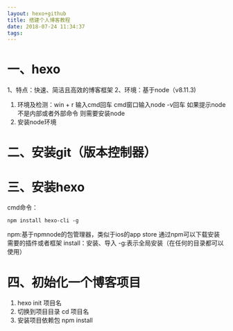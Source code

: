 ```yaml
---
layout: hexo+github
title: 搭建个人博客教程
date: 2018-07-24 11:34:37
tags:
---
```


# 一、hexo
1、特点：快速、简洁且高效的博客框架
2、环境：基于node（v8.11.3)
1. 环境及检测：win + r 输入cmd回车
                 cmd窗口输入node -v回车
		 如果提示node不是内部或者外部命令
		 则需要安装node
2. 安装node环境
# 二、安装git（版本控制器）

# 三、安装hexo
cmd命令：
```
npm install hexo-cli -g
```
npm:基于npmnode的包管理器，类似于ios的app store
    通过npm可以下载安装需要的插件或者框架
install：安装、导入
-g:表示全局安装（在任何的目录都可以使用）
# 四、初始化一个博客项目
1. hexo init 项目名
2. 切换到项目目录
    cd 项目名
3. 安装项目依赖包
    npm install
